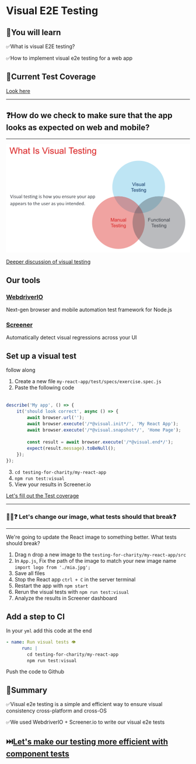 # Visual E2E Testing

## 🧠You will learn

✅What is visual E2E testing? 

✅How to implement visual e2e testing for a web app

## 🧪Current Test Coverage

[Look here](TEST-COVERAGE.md)

---

## ❓How do we check to make sure that the app looks as expected on web and mobile?

---

![Visual testing](./../../../graphics/visual-testing.png)

[Deeper discussion of visual testing](https://docs.google.com/presentation/d/13jYXXoKb36aFt1HLnNnAmsPqw9yaFhVrB4iFH_5_WkI/edit#slide=id.gcc181d5a54_0_284)

## Our tools

### [WebdriverIO](https://webdriver.io/)
Next-gen browser and mobile automation test framework for Node.js

### [Screener](https://screener.io/)
Automatically detect visual regressions across your UI

## Set up a visual test

follow along

1. Create a new file `my-react-app/test/specs/exercise.spec.js`
2. Paste the following code

```javascript

describe('My app', () => {
    it('should look correct', async () => {
        await browser.url('');
        await browser.execute('/*@visual.init*/', 'My React App');
        await browser.execute('/*@visual.snapshot*/', 'Home Page');

        const result = await browser.execute('/*@visual.end*/');
        expect(result.message).toBeNull();
    });
});

```
3. `cd testing-for-charity/my-react-app`
4. `npm run test:visual`
5. View your results in Screener.io 

[Let's fill out the Test coverage](./TEST-COVERAGE.md)

---

### 🏋️‍♀️❓ Let's change our image, what tests should that break❓

---

We're going to update the React image to something better. What tests should break?

1. Drag n drop a new image to the `testing-for-charity/my-react-app/src`
2. In `App.js`, Fix the path of the image to match your new image name `import logo from './mia.jpg';` 
2. Save all files
3. Stop the React app `ctrl + C` in the server terminal
4. Restart the app with `npm start`
5. Rerun the visual tests with `npm run test:visual`
6. Analyze the results in Screener dashboard

## Add a step to CI

In your `yml` add this code at the end

```yml
- name: Run visual tests 👁
      run: |
        cd testing-for-charity/my-react-app
        npm run test:visual
```

Push the code to Github

## 📝Summary

✅Visual e2e testing is a simple and efficient way to ensure visual consistency cross-platform and cross-OS

✅We used WebdriverIO + Screener.io to write our visual e2e tests

## ⏭️[Let's make our testing more efficient with component tests](./COMPONENT-TESTS.md)

